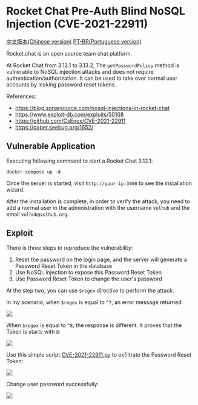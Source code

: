 # Rocket Chat Pre-Auth Blind NoSQL Injection (CVE-2021-22911)

[中文版本(Chinese version)](README.zh-cn.md)
[PT-BR(Portuguese version)](./README.pt-br.md)

Rocket.chat is an open source team chat platform.

At Rocket Chat from 3.12.1 to 3.13.2, The `getPasswordPolicy` method is vulnerable to NoSQL injection attacks and does not require authentication/authorization. It can be used to take over normal user accounts by leaking password reset tokens.

References:

- https://blog.sonarsource.com/nosql-injections-in-rocket-chat
- https://www.exploit-db.com/exploits/50108
- https://github.com/CsEnox/CVE-2021-22911
- https://paper.seebug.org/1652/

## Vulnerable Application

Executing following command to start a Rocket Chat 3.12.1:

```
docker-compose up -d
```

Once the server is started, visit `http://your-ip:3000` to see the installation wizard.

After the installation is complete, in order to verify the attack, you need to add a normal user in the administration with the username `vulhub` and the email `vulhub@vulhub.org`.

## Exploit

There is three steps to reproduce the vulnerability:

1. Reset the password on the login page, and the server will generate a Password Reset Token in the database
2. Use NoSQL injection to expose this Password Reset Token
3. Use Password Reset Token to change the user's password

At the step two, you can use `$regex` directive to perform the attack.

In my scenario, when `$regex` is equal to `^7`, an error message returned:

![](3.png)

When `$regex` is equal to `^8`, the response is different. It proves that the Token is starts with `8`:

![](4.png)

Use this simple script [CVE-2021-22911.py](CVE-2021-22911.py) to exfiltrate the Password Reset Token:

![](2.png)

Change user password successfully:

![](5.png)
